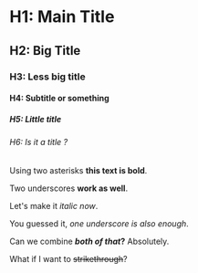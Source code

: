 # H1: Main Title

## H2: Big Title

### H3: Less big title

#### H4: Subtitle or something

##### H5: Little title

###### H6: Is it a title ?

Using two asterisks **this text is bold**.  

Two underscores __work as well__.  

Let's make it *italic now*.  

You guessed it, _one underscore is also enough_.  

Can we combine **_both of that_?** Absolutely.

What if I want to ~~strikethrough~~?
